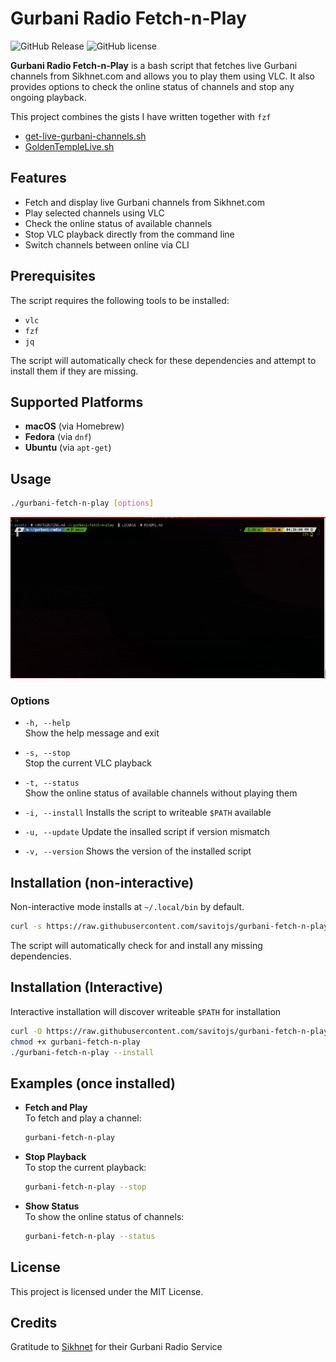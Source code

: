 # Gurbani Radio Fetch-n-Play

![GitHub Release](https://img.shields.io/github/v/release/savitojs/gurbani-fetch-n-play)
![GitHub license](https://img.shields.io/github/license/savitojs/gurbani-fetch-n-play)

**Gurbani Radio Fetch-n-Play** is a bash script that fetches live Gurbani channels from Sikhnet.com and allows you to play them using VLC. It also provides options to check the online status of channels and stop any ongoing playback.

This project combines the gists I have written together with `fzf`
- [get-live-gurbani-channels.sh](https://gist.github.com/savitojs/ca6fd566d7bd890ce8568311c284a79d)
- [GoldenTempleLive.sh](https://gist.github.com/savitojs/699d2840d3d5115893c05246074f43b5)

## Features

- Fetch and display live Gurbani channels from Sikhnet.com
- Play selected channels using VLC
- Check the online status of available channels
- Stop VLC playback directly from the command line
- Switch channels between online via CLI

## Prerequisites

The script requires the following tools to be installed:

- `vlc`
- `fzf`
- `jq`

The script will automatically check for these dependencies and attempt to install them if they are missing.

## Supported Platforms

- **macOS** (via Homebrew)
- **Fedora** (via `dnf`)
- **Ubuntu** (via `apt-get`)

## Usage

```bash
./gurbani-fetch-n-play [options]
```
![demo](./assets/demo.gif)

### Options

- `-h, --help`  
  Show the help message and exit

- `-s, --stop`  
  Stop the current VLC playback

- `-t, --status`  
  Show the online status of available channels without playing them

- `-i, --install`
  Installs the script to writeable `$PATH` available

- `-u, --update`
  Update the insalled script if version mismatch

- `-v, --version`
  Shows the version of the installed script

## Installation (non-interactive)

Non-interactive mode installs at `~/.local/bin` by default.

```bash
curl -s https://raw.githubusercontent.com/savitojs/gurbani-fetch-n-play/main/gurbani-fetch-n-play | bash -s -- --install
```

The script will automatically check for and install any missing dependencies.


## Installation (Interactive)

Interactive installation will discover writeable `$PATH` for installation

```bash
curl -O https://raw.githubusercontent.com/savitojs/gurbani-fetch-n-play/main/gurbani-fetch-n-play
chmod +x gurbani-fetch-n-play
./gurbani-fetch-n-play --install
```

## Examples (once installed)

- **Fetch and Play**  
  To fetch and play a channel:

  ```bash
  gurbani-fetch-n-play
  ```

- **Stop Playback**  
  To stop the current playback:

  ```bash
  gurbani-fetch-n-play --stop
  ```

- **Show Status**  
  To show the online status of channels:

  ```bash
  gurbani-fetch-n-play --status
  ```

## License

This project is licensed under the MIT License.

## Credits

Gratitude to [Sikhnet](https://sikhnet.com) for their Gurbani Radio Service
